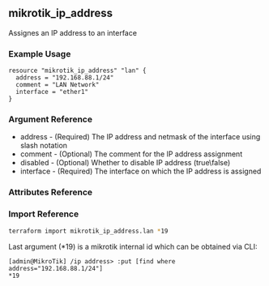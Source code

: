 ## mikrotik_ip_address

Assignes an IP address to an interface

### Example Usage

```hcl
resource "mikrotik_ip_address" "lan" {
  address = "192.168.88.1/24"
  comment = "LAN Network"
  interface = "ether1"
}
```

### Argument Reference
* address - (Required) The IP address and netmask of the interface using slash notation
* comment - (Optional) The comment for the IP address assignment
* disabled - (Optional) Whether to disable IP address (true\false)
* interface - (Required) The interface on which the IP address is assigned

### Attributes Reference

### Import Reference

```bash
terraform import mikrotik_ip_address.lan *19
```

Last argument (*19) is a mikrotik internal id which can be obtained via CLI:

```
[admin@MikroTik] /ip address> :put [find where address="192.168.88.1/24"]
*19
```

